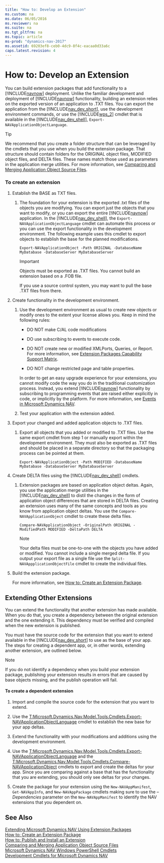 ```yaml
---
title: "How to: Develop an Extension"
ms.custom: na
ms.date: 06/05/2016
ms.reviewer: na
ms.suite: na
ms.tgt_pltfrm: na
ms.topic: article
ms-prod: "dynamics-nav-2017"
ms.assetid: 69203ef8-ceb0-4dc9-8f4c-eacaa0d33a6c
caps.latest.revision: 4
---
```

# How to: Develop an Extension
You can build extension packages that add functionality to a [!INCLUDE[navnow](includes/navnow_md.md)] deployment. Unlike the familiar development and deployment of [!INCLUDE[navnow](includes/navnow_md.md)] functionality, building an extension relies on the exported version of an application to .TXT files. You can export the application from the [!INCLUDE[nav_dev_short](includes/nav_dev_short_md.md)], use the development environment commands, or use the [!INCLUDE[wps_2](includes/wps_2_md.md)] cmdlet that is available in the [!INCLUDE[nav_dev_shell](includes/nav_dev_shell_md.md)], `Export-NAVApplicationObjectLanguage`.  
  
> [!TIP]  
>  We recommend that you create a folder structure that can be leveraged by the cmdlets that you use when you build the extension package. That structure should contain folders for the ORIGINAL object files, MODIFIED object files, and DELTA files. These names match those used as parameters in the application merge utilities. For more information, see [Comparing and Merging Application Object Source Files](Comparing-and-Merging-Application-Object-Source-Files.md).  
  
### To create an extension  
  
1.  Establish the BASE as TXT files.  
  
    1.  The foundation for your extension is the exported .txt files of the objects you are modifying. You can export just the objects that you want to modify, or you can export the entire [!INCLUDE[navnow](includes/navnow_md.md)] application. In the [!INCLUDE[nav_dev_shell](includes/nav_dev_shell_md.md)], the `Export-NAVApplicationObjectLanguage` cmdlet can automate this process or you can use the export functionality in the development environment. The following example uses this cmdlet to export objects to establish the base for the planned modifications.  
  
        ```  
        Export-NAVApplicationObject -Path ORIGINAL -DatabaseName MyDatabase -DatabaseServer MyDatabaseServer  
        ```  
  
        > [!IMPORTANT]  
        >  Objects must be exported as .TXT files. You cannot build an extension based on a .FOB file.  
  
         If you use a source control system, you may want to pull the base .TXT files from there.  
  
2.  Create functionality in the development environment.  
  
    1.  Use the development environment as usual to create new objects or modify ones to the extent your license allows you. Keep in mind the following rules:  
  
        -   DO NOT make C/AL code modifications  
  
        -   DO use subscribing to events to execute code.  
  
        -   DO NOT create new or modified XMLPorts, Queries, or Report. For more information, see [Extension Packages Capability Support Matrix](Extension-Packages-Capability-Support-Matrix.md).  
  
        -   DO NOT change restricted page and table properties.  
  
         In order to get an easy upgrade experience for your extensions, you cannot modify code the way you do in the traditional customization process. Instead, you extend [!INCLUDE[navnow](includes/navnow_md.md)] functionality by subscribing to programming events that are raised either explicitly in code, or implicitly by the platform. For more information, see [Events in Microsoft Dynamics NAV](Events-in-Microsoft-Dynamics-NAV.md).  
  
    2.  Test your application with the extension added.  
  
3.  Export your changed and added application objects to .TXT files.  
  
    1.  Export all objects that you added or modified to .TXT files. Use the same export cmdlet from step 1 or manually export within the development environment. They must also be exported as .TXT files and should be placed in a separate directory so that the packaging process can be pointed at them.  
  
        ```  
        Export-NAVApplicationObject -Path MODIFIED -DatabaseName MyDatabase -DatabaseServer MyDatabaseServer  
        ```  
  
4.  Create DELTA files using the [!INCLUDE[nav_dev_shell](includes/nav_dev_shell_md.md)] cmdlets.  
  
    1.  Extension packages are based on application object deltas. Again, you use the application merge utilities in the [!INCLUDE[nav_dev_shell](includes/nav_dev_shell_md.md)] to distil the changes in the form of application object differences that are stored in DELTA files. Creating an extension uses many of the same concepts and tools as you know from application object deltas. You use the `Compare-NAVApplicationObject` cmdlet to create these delta files.  
  
        ```  
        Compare-NAVApplicationObject -OriginalPath ORIGINAL -ModifiedPath MODIFIED -DeltaPath DELTA  
        ```  
  
        > [!NOTE]  
        >  Your delta files must be one\-to\-one with the objects you have added or modified. You cannot include a single merged delta file. If you output your export file as a single file use the `Split-NAVAppplicationObjectFile` cmdlet to create the individual files.  
  
5.  Build the extension package.  
  
     For more information, see [How to: Create an Extension Package](How%20to:%20Create%20an%20Extension%20Package.md).  
  
## Extending Other Extensions  
 You can extend the functionality that another extension has made available. When you do that, you create a dependency between the original extension and the one extending it. This dependency must be verified and compiled when the new extension is published.  
  
 You must have the source code for the extension that you want to extend available in the [!INCLUDE[nav_dev_short](includes/nav_dev_short_md.md)] to use as the base of your app. The steps for creating a dependent app, or, in other words, extending another extension, are outlined below.  
  
> [!NOTE]  
>  If you do not identify a dependency when you build your extension package, publishing your extension results in errors that are caused by base objects missing, and the publish operation will fail.  
  
#### To create a dependent extension  
  
1.  Import and compile the source code for the extension that you want to extend.  
  
2.  Use the [T:Microsoft.Dynamics.Nav.Model.Tools.Cmdlets.Export\-NAVApplicationObjectLanguage](assetId:///T:Microsoft.Dynamics.Nav.Model.Tools.Cmdlets.Export-NAVApplicationObjectLanguage) cmdlet to establish the new base for your app deltas.  
  
3.  Extend the functionality with your modifications and additions using the development environment.  
  
4.  Use the [T:Microsoft.Dynamics.Nav.Model.Tools.Cmdlets.Export\-NAVApplicationObjectLanguage](assetId:///T:Microsoft.Dynamics.Nav.Model.Tools.Cmdlets.Export-NAVApplicationObjectLanguage) and the [T:Microsoft.Dynamics.Nav.Model.Tools.Cmdlets.Compare\-NAVApplicationObject](assetId:///T:Microsoft.Dynamics.Nav.Model.Tools.Cmdlets.Compare-NAVApplicationObject) cmdlets to export and create the deltas for your app. Since you are comparing against a base that has the functionality that you are extending, you should only see deltas for your changes.  
  
5.  Create the package for your extension using the `New-NAVAppManifest`, `Get-NAVAppInfo`, and `New-NAVAppPackage` cmdlets making sure to use the *–Dependencies* parameter on the `New-NAVAppManifest` to identify the NAV extensions that you dependent on.  
  
## See Also  
 [Extending Microsoft Dynamics NAV Using Extension Packages](Extending-Microsoft-Dynamics-NAV-Using-Extension-Packages.md)   
 [How to: Create an Extension Package](How%20to:%20Create%20an%20Extension%20Package.md)   
 [How to: Publish and Install an Extension](How%20to:%20Publish%20and%20Install%20an%20Extension.md)   
 [Comparing and Merging Application Object Source Files](Comparing-and-Merging-Application-Object-Source-Files.md)   
 [Microsoft Dynamics NAV Windows PowerShell Cmdlets](Microsoft-Dynamics-NAV-Windows-PowerShell-Cmdlets.md)   
 [Development Cmdlets for Microsoft Dynamics NAV](http://go.microsoft.com/fwlink/?LinkID=510540)